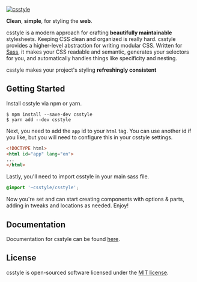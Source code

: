 [![csstyle](https://csstyle.io/assets/img/logo.png)](https://csstyle.io)

**Clean**, **simple**, for styling the **web**.

csstyle is a modern approach for crafting **beautifully maintainable** stylesheets. Keeping CSS clean and organized is really hard. csstyle provides a higher-level abstraction for writing modular CSS. Written for [Sass](https://sass-lang.com/), it makes your CSS readable and semantic, generates your selectors for you, and automatically handles things like specificity and nesting.

csstyle makes your project's styling **refreshingly consistent**

## Getting Started

Install csstyle via npm or yarn.

```shell
$ npm install --save-dev csstyle
$ yarn add --dev csstyle
```

Next, you need to add the `app` id to your `html` tag. You can use another id if you like, but you will need to configure this in your csstyle settings.

```html
<!DOCTYPE html>
<html id="app" lang="en">
...
</html>
```

Lastly, you'll need to import csstyle in your main sass file.

```scss
@import '~csstyle/csstyle';
```

Now you're set and can start creating components with options & parts, adding in tweaks and locations as needed. Enjoy!

## Documentation

Documentation for csstyle can be found [here](https://csstyle.io/installation).

## License

csstyle is open-sourced software licensed under the [MIT license](https://github.com/csstyle-org/csstyle/blob/master/LICENSE).
